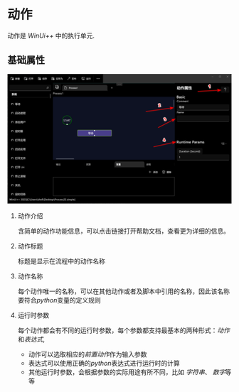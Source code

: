 # 动作

动作是 *WinUi++* 中的执行单元.


## 基础属性
![basic](./images/01.png)

1. 动作介绍
   
   含简单的动作功能信息，可以点击链接打开帮助文档，查看更为详细的信息。
   
2. 动作标题
   
   标题是显示在流程中的动作名称
   
3. 动作名称
   
   每个动作唯一的名称，可以在其他动作或者及脚本中引用的名称，因此该名称要符合*python*变量的定义规则

4. 运行时参数
   
   每个动作都会有不同的运行时参数，每个参数都支持最基本的两种形式：*动作*和*表达式*, 
   * 动作可以选取相应的*前置动作*作为输入参数
   * 表达式可以使用正确的*python*表达式进行运行时的计算
   * 其他运行时参数，会根据参数的实际用途有所不同，比如 *字符串*、 *数字*等等  


